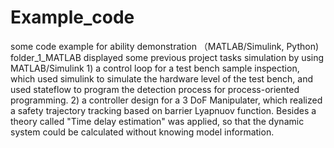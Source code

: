 # Example_code
some code example for ability demonstration （MATLAB/Simulink, Python)
folder_1_MATLAB
  displayed some previous project tasks simulation by using MATLAB/Simulink
    1) a control loop for a test bench sample inspection, which used simulink to simulate the hardware level of the test bench, and used stateflow to program the detection process for process-oriented programming.
    2) a controller design for a 3 DoF Manipulater, which realized a safety trajectory tracking based on barrier Lyapnuov function. Besides a theory called "Time delay estimation" was applied, so that the dynamic system could be calculated without knowing model information.

